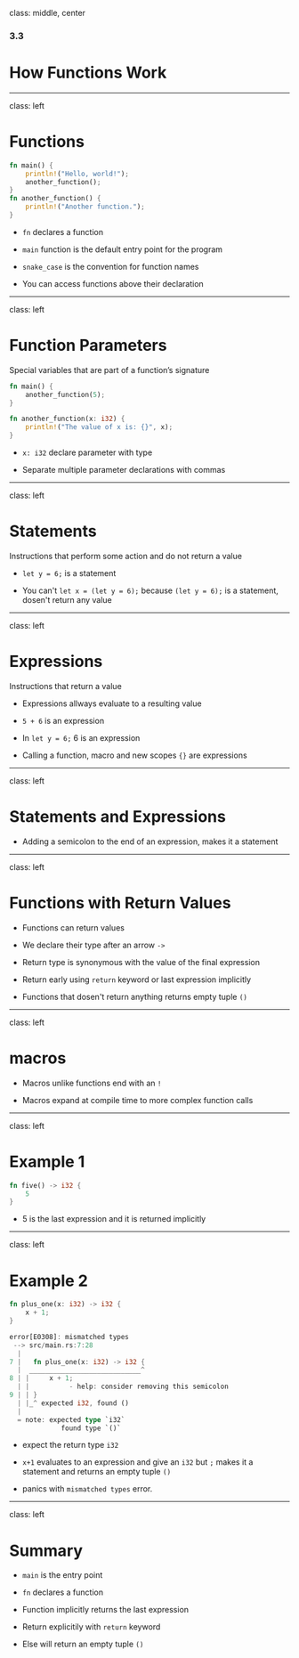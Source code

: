 class: middle, center

### 3.3
# How Functions Work

---
class: left

# Functions

```rust
fn main() {
    println!("Hello, world!");
    another_function();
}
fn another_function() {
    println!("Another function.");
}
```

* `fn` declares a function

* `main` function is the default entry point for the program

* `snake_case` is the convention for function names

* You can access functions above their declaration

---
class: left

# Function Parameters

Special variables that are part of a function’s signature

```rust
fn main() {
    another_function(5);
}

fn another_function(x: i32) {
    println!("The value of x is: {}", x);
}
```

* `x: i32` declare parameter with type

* Separate multiple parameter declarations with commas

---
class: left

# Statements

Instructions that perform some action and do not return a value

* `let y = 6;`  is a statement

* You can't `let x = (let y = 6);` because `(let y = 6);` is a statement, 
  dosen't return any value

---
class: left

# Expressions

Instructions that return a value

* Expressions allways evaluate to a resulting value

* `5 + 6` is an expression

* In `let y = 6;`  6 is an expression

* Calling a function, macro and new scopes `{}` are expressions

---
class: left

# Statements and Expressions

* Adding a semicolon to the end of an expression, makes it a statement

<!-- give more examples and variations -->

---
class: left

# Functions with Return Values

* Functions can return values

* We declare their type after an arrow `->`

* Return type is synonymous with the value of the final expression

* Return early using `return` keyword or last expression implicitly

* Functions that dosen't return anything returns empty tuple `()`

---
class: left

# macros

* Macros unlike functions end with an `!`

* Macros expand at compile time to more complex function calls

---
class: left

# Example 1

```rust
fn five() -> i32 {
    5
}
```

* 5 is the last expression and it is returned implicitly

---
class: left

# Example 2

```rust
fn plus_one(x: i32) -> i32 {
    x + 1;
}
```

```rust
error[E0308]: mismatched types
 --> src/main.rs:7:28
  |
7 |   fn plus_one(x: i32) -> i32 {
  |  ____________________________^
8 | |     x + 1;
  | |          - help: consider removing this semicolon
9 | | }
  | |_^ expected i32, found ()
  |
  = note: expected type `i32`
             found type `()`
```

* expect the return type `i32`

* `x+1` evaluates to an expression and give an `i32` but `;` makes it a statement
  and returns an empty tuple `()`

* panics with `mismatched types` error.

---
class: left

# Summary

* `main` is the entry point 

* `fn` declares a function

* Function implicitly returns the last expression

* Return explicitily with `return` keyword

* Else will return an empty tuple `()`
